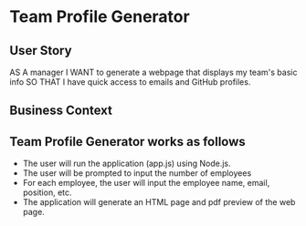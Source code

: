 # Team Profile Generator

## User Story

AS A manager 
I WANT to generate a webpage that displays my team's basic info 
SO THAT I have quick access to emails and GitHub profiles.

## Business Context

## Team Profile Generator works as follows

* The user will run the application (app.js) using Node.js.
* The user will be prompted to input the number of employees
* For each employee, the user will input the employee name, email, position, etc.
* The application will generate an HTML page and pdf preview of the web page.

<!-- * Refer to GIF below for an app demo.

 insert GIF demonstrating the app functionality -->

<!-- * Example of team profile as a PDF

 insert PDF of GitHub profile -->

<!-- * Try it our at: https://fguzmanrs.github.io/14-teamProfileGenerator/ -->

<!-- ## Future version to include: 

  a working app :/ -->